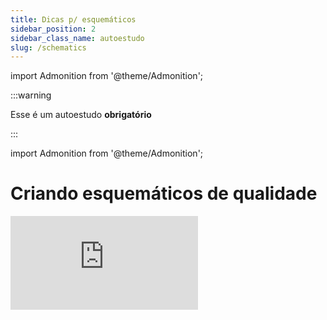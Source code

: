 ```yaml
---
title: Dicas p/ esquemáticos
sidebar_position: 2
sidebar_class_name: autoestudo
slug: /schematics
---
```


import Admonition from '@theme/Admonition';

:::warning

Esse é um autoestudo **obrigatório**

:::

import Admonition from '@theme/Admonition';

# Criando esquemáticos de qualidade

<Admonition 
    type="info" 
    title="Autoestudo">

<div style={{ textAlign: 'center' }}>
    <iframe 
        style={{
            display: 'block',
            margin: 'auto',
            width: '100%',
            height: '50vh',
        }}
        src="https://www.youtube.com/embed/3FGNw28xBr0" 
        frameborder="0" 
        allowFullScreen>
    </iframe>
</div>

</Admonition>
